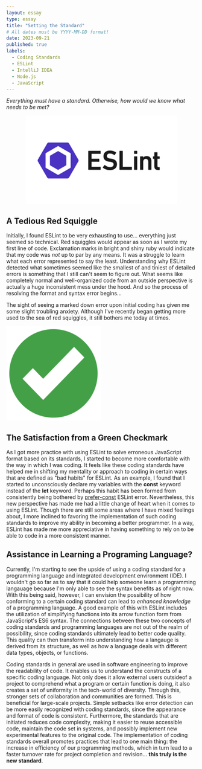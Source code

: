 ```yaml
---
layout: essay
type: essay
title: "Setting the Standard"
# All dates must be YYYY-MM-DD format!
date: 2023-09-21
published: true
labels:
  - Coding Standards
  - ESLint
  - IntelliJ IDEA
  - Node.js
  - JavaScript
---
```



*Everything must have a standard. Otherwise, how would we know what needs to be met?*

<p align="center">
    <img width="400px" src="../img/technical-essays/setting-the-standard/ESLint.png" class="img-thumbnail" >
</p>

## A Tedious Red Squiggle

Initially, I found ESLint to be very exhausting to use... everything just seemed so technical. Red squiggles would appear as soon as I wrote my first line of code. Exclamation marks in bright and shiny ruby would indicate that my code was _not_ up to par by any means. It was a struggle to learn what each error represented to say the least. Understanding why ESLint detected what sometimes seemed like the smallest of and tiniest of detailed errors is something that I still can't seem to figure out. What seems like completely normal and well-organized code from an outside perspective is actually a huge inconsistent mess under the hood. And so the process of resolving the format and syntax error begins...

The sight of seeing a marked down error upon initial coding has given me some slight troubling anxiety. Although I've recently began getting more used to the sea of red squiggles, it still bothers me today at times. 

<img width="250px"  class="rounded float-start pe-4" src="../img/technical-essays/setting-the-standard/green_checkmark.png">

## The Satisfaction from a Green Checkmark

As I got more practice with using ESLint to solve erroneous JavaScript format based on its standards, I started to become more comfortable with the way in which I was coding. It feels like these coding standards have helped me in shifting my mentality or approach to coding in certain ways that are defined as "bad habits" for ESLint. As an example, I found that I started to unconsciously declare my variables with the **const** keyword instead of the **let** keyword. Perhaps this habit has been formed from consistently being bothered by [prefer-const](https://eslint.org/docs/latest/rules/prefer-const) ESLint error. Nevertheless, this new perspective has made me had a little change of heart when it comes to using ESLint. Though there are still some areas where I have mixed feelings about, I more inclined to favoring the implementation of such coding standards to improve my ability in becoming a better programmer. In a way, ESLint has made me more appreciative in having something to rely on to be able to code in a more consistent manner.

## Assistance in Learning a Programing Language?

Currently, I'm starting to see the upside of using a coding standard for a programming language and integrated development environment (IDE). I wouldn't go so far as to say that it could help someone learn a programming langauage because I'm only able to see the syntax benefits as of right now. With this being said, however, I can envision the possibility of how conforming to a certain coding standard can lead to _enhanced knowledge_ of a programming language. A good example of this with ESLint includes the utilization of simplifying functions into its arrow function form from JavaScript's ES6 syntax. The connections between these two concepts of coding standards and programming languages are not out of the realm of possibility, since coding standards ultimately lead to better code quality. This quality can then transform into understanding how a langauge is derived from its structure, as well as how a language deals with different data types, objects, or functions.

Coding standards in general are used in software engineering to improve the readability of code. It enables us to understand the constructs of a specific coding language. Not only does it allow external users outsideof a project to comprehend what a program or certain function is doing, it also creates a set of uniformity in the tech-world of diversity. Through this, stronger sets of collaboration and communities are formed. This is beneficial for large-scale projects. Simple setbacks like error detection can be more easily recognized with coding standards, since the appearance and format of code is consistent. Furthermore, the standards that are initiated reduces code complexity, making it easier to reuse accessible code, maintain the code set in systems, and possibly implement new experimental features to the original code. The implementation of coding standards overall promotes practices that lead to one main thing: the increase in efficiency of our programming methods, which in turn lead to a faster turnover rate for project completion and revision... **this truly is the new standard**.

